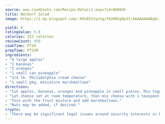 ```yaml
---
source: www.cookbooks.com/Recipe-Details.aspx?id=860845
title: Waldorf Salad
image: https://1.bp.blogspot.com/-K9x65VJqJng/YA2H0Ig8p3I/AAAAAAAABg0/JRKr7ZzesxofwlGw6YudXad_aQn9BD52QCLcBGAsYHQ/s299/2.png

yield: 8
ratingValue: 3.9
calories: 253 calories
reviewCount: 359
cookTime: PT2H
prepTime: PT23M
ingredients:
- "4 large apples"
- "2 bananas"
- "2 oranges"
- "1 small can pineapple"
- "3/4 lb. Philadelphia cream cheese"
- "1 small pkg. miniature marshmallows"
directions:
- "Cut apples, bananas, oranges and pineapple in small pieces. Mix together all the fruit."
- "Let cheese set at room temperature, then mix cheese with 1 teaspoon pineapple juice."
- "Toss with the fruit mixture and add marshmallows."
- "Nuts may be added, if desired."
crypto:
- "There may be significant legal issues around security interests in Bitcoin."
---
```

